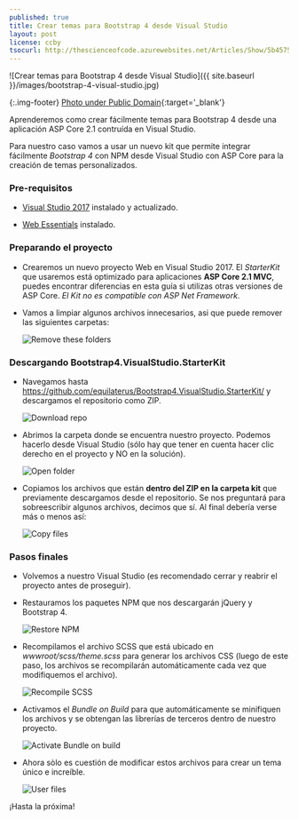 ```yaml
---
published: true
title: Crear temas para Bootstrap 4 desde Visual Studio
layout: post
license: ccby
tsocurl: http://thescienceofcode.azurewebsites.net/Articles/Show/5b4575cf407d6f33cc0e9d88
---
```

![Crear temas para Bootstrap 4 desde Visual Studio]({{ site.baseurl }}/images/bootstrap-4-visual-studio.jpg)

{:.img-footer}
[Photo under Public Domain](https://unsplash.com/photos/hpjSkU2UYSU){:target='_blank'}

Aprenderemos como crear fácilmente temas para Bootstrap 4 desde una aplicación ASP Core 2.1 contruída en Visual Studio.

<!--more-->

Para nuestro caso vamos a usar un nuevo kit que permite integrar fácilmente *Bootstrap 4* con NPM desde Visual Studio con ASP Core para la creación de temas personalizados.

### Pre-requisitos

* [Visual Studio 2017](https://visualstudio.microsoft.com/) instalado y actualizado.

* [Web Essentials](https://marketplace.visualstudio.com/items?itemName=MadsKristensen.WebExtensionPack2017) instalado.

### Preparando el proyecto

* Crearemos un nuevo proyecto Web en Visual Studio 2017. El *StarterKit* que usaremos está optimizado para aplicaciones **ASP Core 2.1 MVC**, puedes encontrar diferencias en esta guía si utilizas otras versiones de ASP Core. *El Kit no es compatible con ASP Net Framework*.

* Vamos a limpiar algunos archivos innecesarios, asi que puede remover las siguientes carpetas:

  ![Remove these folders](https://equilaterus.github.io/assets/img/bootstrap4starterkit/RemoveFiles.PNG)

### Descargando Bootstrap4.VisualStudio.StarterKit

* Navegamos hasta https://github.com/equilaterus/Bootstrap4.VisualStudio.StarterKit/ y descargamos el repositorio como ZIP.

  ![Download repo](https://equilaterus.github.io/assets/img/bootstrap4starterkit/Download.PNG)

* Abrimos la carpeta donde se encuentra nuestro proyecto. Podemos hacerlo desde Visual Studio (sólo hay que tener en cuenta hacer clic derecho en el proyecto y NO en la solución).

  ![Open folder](https://equilaterus.github.io/assets/img/bootstrap4starterkit/OpenFolder.PNG)

* Copiamos los archivos que están **dentro del ZIP en la carpeta kit** que previamente descargamos desde el repositorio. Se nos preguntará para sobreescribir algunos archivos, decimos que sí. Al final debería verse más o menos así:

  ![Copy files](https://equilaterus.github.io/assets/img/bootstrap4starterkit/CopyFiles.PNG)

### Pasos finales

* Volvemos a nuestro Visual Studio (es recomendado cerrar y reabrir el proyecto antes de proseguir).

* Restauramos los paquetes NPM que nos descargarán jQuery y Bootstrap 4.

  ![Restore NPM](https://equilaterus.github.io/assets/img/bootstrap4starterkit/RestorePackages.PNG)

* Recompilamos el archivo SCSS que está ubicado en *wwwroot/scss/theme.scss* para generar los archivos CSS (luego de este paso, los archivos se recompilarán automáticamente cada vez que modifiquemos el archivo).

  ![Recompile SCSS](https://equilaterus.github.io/assets/img/bootstrap4starterkit/RecompileScss.PNG)

* Activamos el *Bundle on Build* para que automáticamente se minifiquen los archivos y se obtengan las librerías de terceros dentro de nuestro proyecto.

  ![Activate Bundle on build](https://equilaterus.github.io/assets/img/bootstrap4starterkit/BundleOnBuild.PNG)

* Ahora sòlo es cuestión de modificar estos archivos para crear un tema único e increíble.

  ![User files](https://equilaterus.github.io/assets/img/bootstrap4starterkit/UserFiles.PNG)

¡Hasta la próxima!
